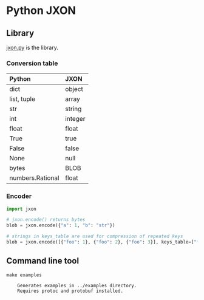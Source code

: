 # Python JXON

## Library

[jxon.py](jxon.py) is the library.

### Conversion table

|Python          |JXON   |
|:---------------|:------|
|dict            |object |
|list, tuple     |array  |
|str             |string |
|int             |integer|
|float           |float  |
|True            |true   |
|False           |false  |
|None            |null   |
|bytes           |BLOB   |
|numbers.Rational|float  |


### Encoder

```python
import jxon

# jxon.encode() returns bytes
blob = jxon.encode({"a": 1, "b": "str"})

# strings in keys_table are used for compression of repeated keys
blob = jxon.encode([{"foo": 1}, {"foo": 2}, {"foo": 3}], keys_table=["foo"])
```

## Command line tool

```
make examples

    Generates examples in ../examples directory.
    Requires protoc and protobuf installed.
```
